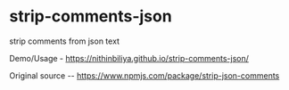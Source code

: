 # strip-comments-json
strip comments from json text

Demo/Usage -
https://nithinbiliya.github.io/strip-comments-json/


Original source -- https://www.npmjs.com/package/strip-json-comments
